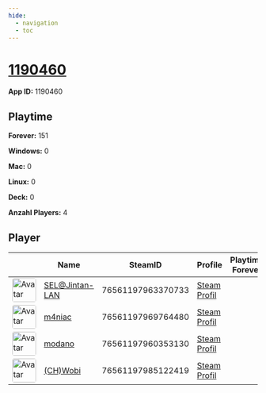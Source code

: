 ```yaml
---
hide:
  - navigation
  - toc
---
```

# <a href="https://steamdb.info/app/1190460">1190460</a>

**App ID:** 1190460

## Playtime

**Forever:** 151

**Windows:** 0

**Mac:** 0

**Linux:** 0

**Deck:** 0

**Anzahl Players:** 4
## Player

<table id="charts-table" class="display" style="width:100%">
            <thead>
                <tr>
                    <th></th>
                    <th>Name</th>
                    <th>SteamID</th>
                    <th>Profile</th>
                    <th>Playtime Forever</th>
                    <th>Playtime 2 Weeks</th>
                </tr>
            </thead>
            <tbody>
        <tr>
<td><a href="https://steamcommunity.com/id/BGCSEL/" target="_blank"><img src="https://avatars.steamstatic.com/6194fad493f4a82b2a3bc107c4e6c55299290c01_full.jpg" alt="Avatar" style="width:48px;height:48px;border-radius:4px;"></a></td><td><a href="/player/76561197963370733">SEL@Jintan-LAN</a></td><td>76561197963370733</td><td><a href="https://steamcommunity.com/id/BGCSEL/" target="_blank">Steam Profil</a></td><td></td><td></td></tr>
<tr>
<td><a href="https://steamcommunity.com/profiles/76561197969764480/" target="_blank"><img src="https://avatars.steamstatic.com/7d4a07b7909b83ce6e61db85a98ab4e315c3e6b2_full.jpg" alt="Avatar" style="width:48px;height:48px;border-radius:4px;"></a></td><td><a href="/player/76561197969764480">m4niac</a></td><td>76561197969764480</td><td><a href="https://steamcommunity.com/profiles/76561197969764480/" target="_blank">Steam Profil</a></td><td></td><td></td></tr>
<tr>
<td><a href="https://steamcommunity.com/profiles/76561197960353130/" target="_blank"><img src="https://avatars.steamstatic.com/1080d0b6680c13d8ad37086de683791b549bbff7_full.jpg" alt="Avatar" style="width:48px;height:48px;border-radius:4px;"></a></td><td><a href="/player/76561197960353130">modano</a></td><td>76561197960353130</td><td><a href="https://steamcommunity.com/profiles/76561197960353130/" target="_blank">Steam Profil</a></td><td></td><td></td></tr>
<tr>
<td><a href="https://steamcommunity.com/id/4wobi/" target="_blank"><img src="https://avatars.steamstatic.com/d54bb79ee87c2fb8393656d125a3ddd8eceb38ab_full.jpg" alt="Avatar" style="width:48px;height:48px;border-radius:4px;"></a></td><td><a href="/player/76561197985122419">(CH)Wobi</a></td><td>76561197985122419</td><td><a href="https://steamcommunity.com/id/4wobi/" target="_blank">Steam Profil</a></td><td></td><td></td></tr>
</tbody>
</table>
